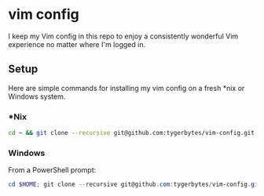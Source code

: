 # vim config

I keep my Vim config in this repo to enjoy a consistently wonderful Vim experience no matter where I'm logged in.

## Setup
Here are simple commands for installing my vim config on a fresh *nix or Windows system.

### *Nix
```Bash
cd ~ && git clone --recursive git@github.com:tygerbytes/vim-config.git .vim && ./.vim/setup.sh
```

### Windows
From a PowerShell prompt:

```PowerShell
cd $HOME; git clone --recursive git@github.com:tygerbytes/vim-config.git vimfiles; .\vimfiles\setup.ps1
```
